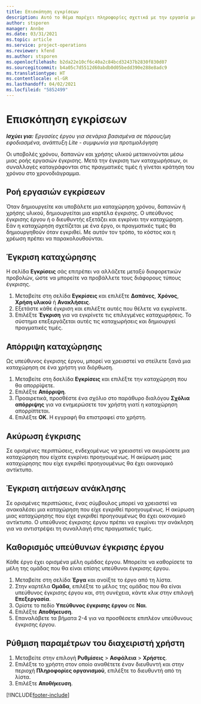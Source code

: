 ```yaml
---
title: Επισκόπηση εγκρίσεων
description: Αυτό το θέμα παρέχει πληροφορίες σχετικά με την εργασία με εγκρίσεις στο Project Operations.
author: stsporen
manager: Annbe
ms.date: 03/31/2021
ms.topic: article
ms.service: project-operations
ms.reviewer: kfend
ms.author: stsporen
ms.openlocfilehash: b2da22e10cf6c40a2c84bcd32437b2830f830d07
ms.sourcegitcommit: b4a05c7d5512d60abdb0d05bedd390e288e8adc9
ms.translationtype: HT
ms.contentlocale: el-GR
ms.lasthandoff: 04/02/2021
ms.locfileid: "5852499"
---
```

# <a name="approvals-overview"></a>Επισκόπηση εγκρίσεων

_**Ισχύει για:** Εργασίες έργου για σενάρια βασισμένα σε πόρους/μη εφοδιασμένα, ανάπτυξη Lite - συμφωνία για προτιμολόγηση_

Οι υποβολές χρόνου, δαπανών και χρήσης υλικού μετακινούνται μέσω μιας ροής εργασιών έγκρισης. Μετά την έγκριση των καταχωρήσεων, οι συναλλαγές καταγράφονται στις πραγματικές τιμές ή γίνεται κράτηση του χρόνου στο χρονοδιάγραμμα.

## <a name="approvals-workflow"></a>Ροή εργασιών εγκρίσεων
Όταν δημιουργείτε και υποβάλετε μια καταχώρηση χρόνου, δαπανών ή χρήσης υλικού, δημιουργείται μια καρτέλα έγκρισης. Ο υπεύθυνος έγκρισης έργου ή ο διευθυντής εξετάζει και εγκρίνει την καταχώρηση. Εάν η καταχώρηση σχετίζεται με ένα έργο, οι πραγματικές τιμές θα δημιουργηθούν όταν εγκριθεί. Με αυτόν τον τρόπο, το κόστος και η χρέωση πρέπει να παρακολουθούνται.

## <a name="approve-an-entry"></a>Έγκριση καταχώρησης
Η σελίδα **Εγκρίσεις** σάς επιτρέπει να αλλάζετε μεταξύ διαφορετικών προβολών, ώστε να μπορείτε να προβάλλετε τους διάφορους τύπους έγκρισης.
  
1. Μεταβείτε στη σελίδα **Εγκρίσεις** και επιλέξτε **Δαπάνες**, **Χρόνος**, **Χρήση υλικού** ή **Ανακλήσεις**.
2. Εξετάστε κάθε έγκριση και επιλέξτε αυτές που θέλετε να εγκρίνετε.
3. Επιλέξτε **Έγκριση** για να εγκρίνετε τις επιλεγμένες καταχωρήσεις.
Το σύστημα επεξεργάζεται αυτές τις καταχωρήσεις και δημιουργεί πραγματικές τιμές.

## <a name="reject-an-entry"></a>Απόρριψη καταχώρησης
Ως υπεύθυνος έγκρισης έργου, μπορεί να χρειαστεί να στείλετε ξανά μια καταχώρηση σε ένα χρήστη για διόρθωση.
  
1. Μεταβείτε στη δσελίδα **Εγκρίσεις** και επιλέξτε την καταχώρηση που θα απορρίψετε. 
2. Επιλέξτε **Απόρριψη**.
3. Προαιρετικά, προσθέστε ένα σχόλιο στο παράθυρο διαλόγου **Σχόλια απόρριψης** για να ενημερώσετε τον χρήστη γιατί η καταχώρηση απορρίπτεται.
4. Επιλέξτε **ΟΚ**. Η εγγραφή θα επιστραφεί στο χρήστη.
  
## <a name="cancel-approval"></a>Ακύρωση έγκρισης
Σε ορισμένες περιπτώσεις, ενδεχομένως να χρειαστεί να ακυρώσετε μια καταχώρηση που είχατε εγκρίνει προηγουμένως. Η ακύρωση μιας καταχώρησης που είχε εγκριθεί προηγουμένως θα έχει οικονομικό αντίκτυπο. 

## <a name="approving-recall-requests"></a>Έγκριση αιτήσεων ανάκλησης
Σε ορισμένες περιπτώσεις, ένας σύμβουλος μπορεί να χρειαστεί να ανακαλέσει μια καταχώρηση που είχε εγκριθεί προηγουμένως. Η ακύρωση μιας καταχώρησης που είχε εγκριθεί προηγουμένως θα έχει οικονομικό αντίκτυπο. Ο υπεύθυνος έγκρισης έργου πρέπει να εγκρίνει την ανάκληση για να αντιστρέψει τη συναλλαγή στις πραγματικές τιμές.

## <a name="specify-project-approvers"></a>Καθορισμός υπεύθυνων έγκρισης έργου
Κάθε έργο έχει ορισμένα μέλη ομάδας έργου. Μπορείτε να καθορίσετε τα μέλη της ομάδας που θα είναι επίσης υπεύθυνοι έγκρισης έργου.

1. Μεταβείτε στη σελίδα **Έργα** και ανοίξτε το έργο από τη λίστα.
2. Στην καρτέλα **Ομάδα**, επιλέξτε το μέλος της ομάδας που θα είναι υπεύθυνος έγκρισης έργου και, στη συνέχεια, κάντε κλικ στην επιλογή **Επεξεργασία**.
3. Ορίστε το πεδίο **Υπεύθυνος έγκρισης έργου** σε **Ναι**.
4. Επιλέξτε **Αποθήκευση**.
5. Επαναλάβετε τα βήματα 2-4 για να προσθέσετε επιπλέον υπεύθυνους έγκρισης έργου.

## <a name="configure-the-users-manager"></a>Ρύθμιση παραμέτρων του διαχειριστή χρήστη

1. Μεταβείτε στην επιλογή **Ρυθμίσεις** > **Ασφάλεια** > **Χρήστες**.
2. Επιλέξτε το χρήστη στον οποίο αναθέτετε έναν διευθυντή και στην περιοχή **Πληροφορίες οργανισμού**, επιλέξτε το διευθυντή από τη λίστα. 
3. Επιλέξτε **Αποθήκευση**.




[!INCLUDE[footer-include](../includes/footer-banner.md)]
